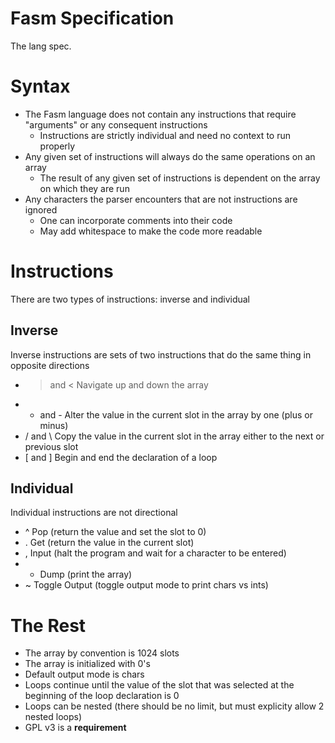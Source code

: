 Fasm Specification
===================
The lang spec.


# Syntax
* The Fasm language does not contain any instructions that require "arguments" or any consequent instructions
  * Instructions are strictly individual and need no context to run properly
* Any given set of instructions will always do the same operations on an array
  * The result of any given set of instructions is dependent on the array on which they are run
* Any characters the parser encounters that are not instructions are ignored
  * One can incorporate comments into their code
  * May add whitespace to make the code more readable

# Instructions
There are two types of instructions: inverse and individual

## Inverse
Inverse instructions are sets of two instructions that do the same thing in opposite directions
* > and < Navigate up and down the array
* + and - Alter the value in the current slot in the array by one (plus or minus)
* / and \ Copy the value in the current slot in the array either to the next or previous slot
* [ and ] Begin and end the declaration of a loop

## Individual
Individual instructions are not directional
* ^ Pop (return the value and set the slot to 0)
* . Get (return the value in the current slot)
* , Input (halt the program and wait for a character to be entered)
* * Dump (print the array)
* ~ Toggle Output (toggle output mode to print chars vs ints)

# The Rest
* The array by convention is 1024 slots
* The array is initialized with 0's
* Default output mode is chars
* Loops continue until the value of the slot that was selected at the beginning of the loop declaration is 0
* Loops can be nested (there should be no limit, but must explicity allow 2 nested loops)
* GPL v3 is a **requirement**
